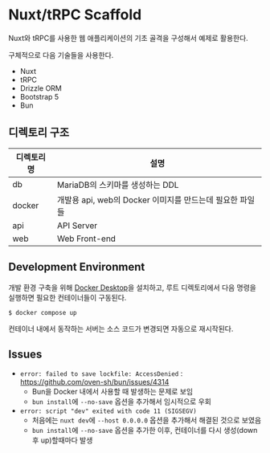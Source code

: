 # Nuxt/tRPC Scaffold

Nuxt와 tRPC를 사용한 웹 애플리케이션의 기초 골격을 구성해서 예제로 활용한다.

구체적으로 다음 기술들을 사용한다.

- Nuxt
- tRPC
- Drizzle ORM
- Bootstrap 5
- Bun

## 디렉토리 구조

| 디렉토리명 | 설명                                                     |
| ---------- | -------------------------------------------------------- |
| db         | MariaDB의 스키마를 생성하는 DDL                          |
| docker     | 개발용 api, web의 Docker 이미지를 만드는데 필요한 파일들 |
| api        | API Server                                               |
| web        | Web Front-end                                            |

## Development Environment

개발 환경 구축을 위해 [Docker Desktop](https://www.docker.com/products/docker-desktop)을 설치하고, 루트 디렉토리에서 다음 명령을 실행하면 필요한 컨테이너들이 구동된다.

```shell
$ docker compose up
```

컨테이너 내에서 동작하는 서버는 소스 코드가 변경되면 자동으로 재시작된다.

## Issues

- `error: failed to save lockfile: AccessDenied` : https://github.com/oven-sh/bun/issues/4314
  - Bun을 Docker 내에서 사용할 때 발생하는 문제로 보임
  - `bun install`에 `--no-save` 옵션을 추가해서 임시적으로 우회
- `error: script "dev" exited with code 11 (SIGSEGV)`
  - 처음에는 `nuxt dev`에 `--host 0.0.0.0` 옵션을 추가해서 해결된 것으로 보였음
  - `bun install`에 `--no-save` 옵션을 추가한 이후, 컨테이너를 다시 생성(down 후 up)할때마다 발생

